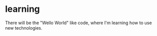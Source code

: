 # learning
There will be the "Wello World" like code, where I'm learning how to use new technologies.

